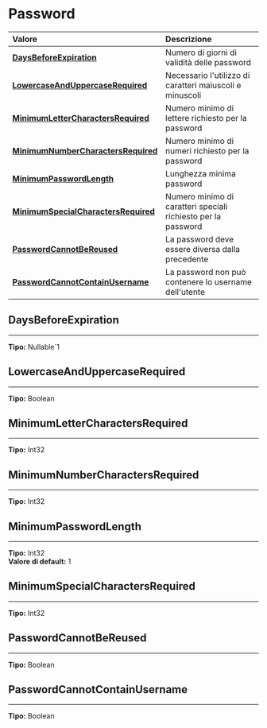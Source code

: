 # Password

| Valore| Descrizione |
| :--- | :--- |
| [**DaysBeforeExpiration**](password.md#daysbeforeexpiration) | Numero di giorni di validità delle password |
| [**LowercaseAndUppercaseRequired**](password.md#lowercaseanduppercaserequired) | Necessario l'utilizzo di caratteri maiuscoli e minuscoli |
| [**MinimumLetterCharactersRequired**](password.md#minimumlettercharactersrequired) | Numero minimo di lettere richiesto per la password |
| [**MinimumNumberCharactersRequired**](password.md#minimumnumbercharactersrequired) | Numero minimo di numeri richiesto per la password |
| [**MinimumPasswordLength**](password.md#minimumpasswordlength) | Lunghezza minima password |
| [**MinimumSpecialCharactersRequired**](password.md#minimumspecialcharactersrequired) | Numero minimo di caratteri speciali richiesto per la password |
| [**PasswordCannotBeReused**](password.md#passwordcannotbereused) | La password deve essere diversa dalla precedente |
| [**PasswordCannotContainUsername**](password.md#passwordcannotcontainusername) | La password non può contenere lo username dell'utente |

## DaysBeforeExpiration 
-----
**Tipo:** Nullable`1	 

## LowercaseAndUppercaseRequired 
-----
**Tipo:** Boolean	 

## MinimumLetterCharactersRequired 
-----
**Tipo:** Int32	 

## MinimumNumberCharactersRequired 
-----
**Tipo:** Int32	 

## MinimumPasswordLength 
-----
**Tipo:** Int32	 
**Valore di default:** 1	 

## MinimumSpecialCharactersRequired 
-----
**Tipo:** Int32	 

## PasswordCannotBeReused 
-----
**Tipo:** Boolean	 

## PasswordCannotContainUsername 
-----
**Tipo:** Boolean	 




